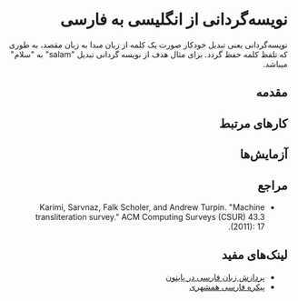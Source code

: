 <div dir=rtl>

# نویسه‌گردانی از انگلیسی به فارسی
نویسه‌گردانی یعنی تبدیل خودکار صورت یک کلمه از زبان مبدا به زبان مقصد، به طوری که تلفظ کلمه حفظ گردد. برای مثال هدف از نویسه گردانی تبدیل "salam"  به "سلام" میباشد.

## مقدمه

## کارهای مرتبط

## آزمایش‌ها

## مراجع
+ Karimi, Sarvnaz, Falk Scholer, and Andrew Turpin. "Machine transliteration survey." ACM Computing Surveys (CSUR) 43.3     (2011): 17.

## لینک‌های مفید
+ [پردازش زبان فارسی در پایتون](http://www.sobhe.ir/hazm)
+ [پیکره فارسی همشهری](http://ece.ut.ac.ir/dbrg/hamshahri/fadownload.html)
